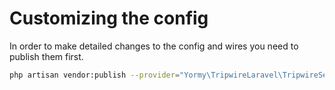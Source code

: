 # Customizing the config
In order to make detailed changes to the config and wires you need to publish them first.

```bash
php artisan vendor:publish --provider="Yormy\TripwireLaravel\TripwireServiceProvider" --tag="config"
```

